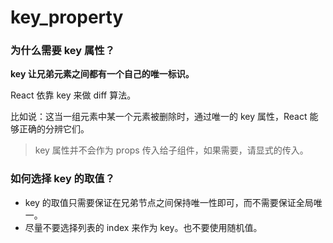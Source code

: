 # key\_property

### 为什么需要 key 属性？

**key 让兄弟元素之间都有一个自己的唯一标识。**

React 依靠 key 来做 diff 算法。

比如说：这当一组元素中某一个元素被删除时，通过唯一的 key 属性，React 能够正确的分辨它们。

> key 属性并不会作为 props 传入给子组件，如果需要，请显式的传入。

### 如何选择 key 的取值？

* key 的取值只需要保证在兄弟节点之间保持唯一性即可，而不需要保证全局唯一。
* 尽量不要选择列表的 index 来作为 key。也不要使用随机值。
